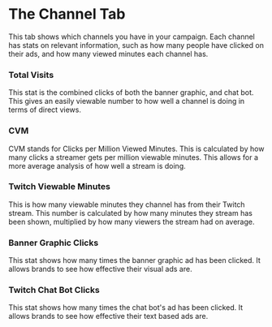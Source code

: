 # The Channel Tab

This tab shows which channels you have in your campaign. Each channel has stats on relevant information, such as how many people have clicked on their ads, and how many viewed minutes each channel has.

### Total Visits

This stat is the combined clicks of both the banner graphic, and chat bot. This gives an easily viewable number to how well a channel is doing in terms of direct views.

### CVM

CVM stands for Clicks per Million Viewed Minutes. This is calculated by how many clicks a streamer gets per million viewable minutes. This allows for a more average analysis of how well a stream is doing.

### Twitch Viewable Minutes

This is how many viewable minutes they channel has from their Twitch stream. This number is calculated by how many minutes they stream has been shown, multiplied by how many viewers the stream had on average.

### Banner Graphic Clicks

This stat shows how many times the banner graphic ad has been clicked. It allows brands to see how effective their visual ads are.

### Twitch Chat Bot Clicks

This stat shows how many times the chat bot's ad has been clicked. It allows brands to see how effective their text based ads are.
